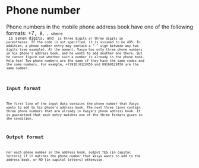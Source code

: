 # Phone number
Phone numbers in the mobile phone address book have one of the following formats: +7<code><number>, 8<code><number>, <number>, where 
<number> is seven digits, and <code> is three digits or three digits in parentheses. If the code is not specified, it is assumed to be 
495. In addition, a phone number entry may contain a “-” sign between any two digits (see example). At the moment, Vasya has only three 
phone numbers in his phone’s address book, and he wants to add another one there. But he cannot figure out whether such a number is 
already in the phone book. Help him! Two phone numbers are the same if they have the same codes and the same numbers. For example, 
+7(916)0123456 and 89160123456 are the same number.

## Input format
The first line of the input data contains the phone number that Vasya wants to add to his phone’s address book. The next three lines 
contain three phone numbers that are already in Vasya's phone address book. It is guaranteed that each entry matches one of the three 
formats given in the condition.

## Output format
For each phone number in the address book, output YES (in capital letters) if it matches the phone number that Vasya wants to add to the 
address book, or NO (in capital letters) otherwise.
